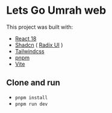 # Lets Go Umrah web

This project was built with:

- [React 18](https://react.dev/)
- [Shadcn](https://ui.shadcn.com/) ( [Radix UI](https://www.radix-ui.com/) )
- [Tailwindcss](https://tailwindcss.com/)
- [pnpm](https://pnpm.io/)
- [Vite](https://vitejs.dev/)

## Clone and run

- `pnpm install`
- `pnpm run dev`
